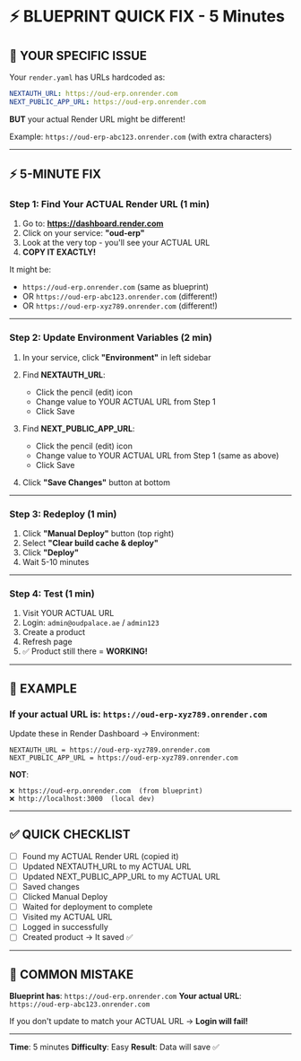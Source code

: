 # ⚡ BLUEPRINT QUICK FIX - 5 Minutes

## 🎯 YOUR SPECIFIC ISSUE

Your `render.yaml` has URLs hardcoded as:
```yaml
NEXTAUTH_URL: https://oud-erp.onrender.com
NEXT_PUBLIC_APP_URL: https://oud-erp.onrender.com
```

**BUT** your actual Render URL might be different!

Example: `https://oud-erp-abc123.onrender.com` (with extra characters)

---

## ⚡ 5-MINUTE FIX

### Step 1: Find Your ACTUAL Render URL (1 min)

1. Go to: **https://dashboard.render.com**
2. Click on your service: **"oud-erp"**
3. Look at the very top - you'll see your ACTUAL URL
4. **COPY IT EXACTLY!**

It might be:
- `https://oud-erp.onrender.com` (same as blueprint)
- OR `https://oud-erp-abc123.onrender.com` (different!)
- OR `https://oud-erp-xyz789.onrender.com` (different!)

---

### Step 2: Update Environment Variables (2 min)

1. In your service, click **"Environment"** in left sidebar
2. Find **NEXTAUTH_URL**:
   - Click the pencil (edit) icon
   - Change value to YOUR ACTUAL URL from Step 1
   - Click Save

3. Find **NEXT_PUBLIC_APP_URL**:
   - Click the pencil (edit) icon
   - Change value to YOUR ACTUAL URL from Step 1 (same as above)
   - Click Save

4. Click **"Save Changes"** button at bottom

---

### Step 3: Redeploy (1 min)

1. Click **"Manual Deploy"** button (top right)
2. Select **"Clear build cache & deploy"**
3. Click **"Deploy"**
4. Wait 5-10 minutes

---

### Step 4: Test (1 min)

1. Visit YOUR ACTUAL URL
2. Login: `admin@oudpalace.ae` / `admin123`
3. Create a product
4. Refresh page
5. ✅ Product still there = **WORKING!**

---

## 🎯 EXAMPLE

### If your actual URL is: `https://oud-erp-xyz789.onrender.com`

Update these in Render Dashboard → Environment:
```
NEXTAUTH_URL = https://oud-erp-xyz789.onrender.com
NEXT_PUBLIC_APP_URL = https://oud-erp-xyz789.onrender.com
```

**NOT**:
```
❌ https://oud-erp.onrender.com  (from blueprint)
❌ http://localhost:3000  (local dev)
```

---

## ✅ QUICK CHECKLIST

- [ ] Found my ACTUAL Render URL (copied it)
- [ ] Updated NEXTAUTH_URL to my ACTUAL URL
- [ ] Updated NEXT_PUBLIC_APP_URL to my ACTUAL URL
- [ ] Saved changes
- [ ] Clicked Manual Deploy
- [ ] Waited for deployment to complete
- [ ] Visited my ACTUAL URL
- [ ] Logged in successfully
- [ ] Created product → It saved ✅

---

## 🚨 COMMON MISTAKE

**Blueprint has**: `https://oud-erp.onrender.com`
**Your actual URL**: `https://oud-erp-abc123.onrender.com`

If you don't update to match your ACTUAL URL → **Login will fail!**

---

**Time**: 5 minutes
**Difficulty**: Easy
**Result**: Data will save ✅
